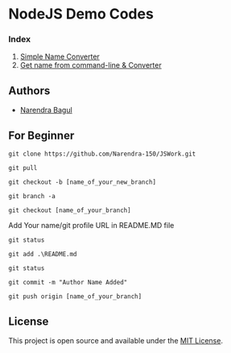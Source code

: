 # NodeJS Demo Codes

### Index
1. [Simple Name Converter](https://github.com/Narendra-150/JSWork/tree/master/nameConverter)
2. [Get name from command-line & Converter](https://github.com/Narendra-150/JSWork/tree/master/nameConverterCLI)



## Authors
- [Narendra Bagul](https://github.com/Narendra-150)



## For Beginner 
```git clone https://github.com/Narendra-150/JSWork.git```

```git pull```

```git checkout -b [name_of_your_new_branch]```

```git branch -a```

```git checkout [name_of_your_branch]```

Add Your name/git profile URL in README.MD file

```git status```

```git add .\README.md```

```git status```

```git commit -m "Author Name Added"```

```git push origin [name_of_your_branch]```




## License
This project is open source and available under the [MIT License](LICENSE).
